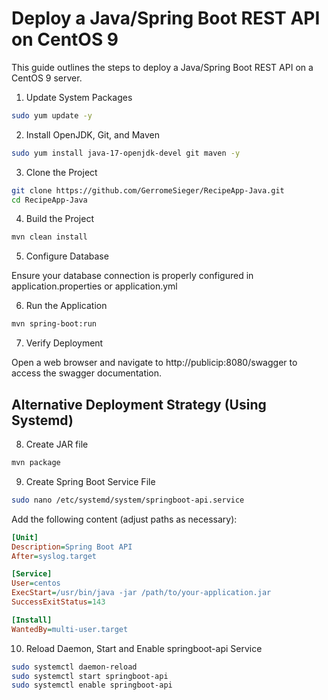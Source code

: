 # Deploy a Java/Spring Boot REST API on CentOS 9

This guide outlines the steps to deploy a Java/Spring Boot REST API on a CentOS 9 server.

1. Update System Packages

``` bash
sudo yum update -y
```

2. Install OpenJDK, Git, and Maven

``` bash
sudo yum install java-17-openjdk-devel git maven -y
```

3. Clone the Project

``` bash
git clone https://github.com/GerromeSieger/RecipeApp-Java.git
cd RecipeApp-Java
```

4. Build the Project

``` bash
mvn clean install
```

5. Configure Database

Ensure your database connection is properly configured in application.properties or application.yml

6. Run the Application

``` bash
mvn spring-boot:run
```

7. Verify Deployment

Open a web browser and navigate to http://publicip:8080/swagger to access the swagger documentation.

## Alternative Deployment Strategy (Using Systemd)

8. Create JAR file

``` bash
mvn package
```

9. Create Spring Boot Service File

``` bash
sudo nano /etc/systemd/system/springboot-api.service
```

Add the following content (adjust paths as necessary):

```ini
[Unit]
Description=Spring Boot API
After=syslog.target

[Service]
User=centos
ExecStart=/usr/bin/java -jar /path/to/your-application.jar
SuccessExitStatus=143

[Install]
WantedBy=multi-user.target

```

10. Reload Daemon, Start and Enable springboot-api Service

``` bash
sudo systemctl daemon-reload
sudo systemctl start springboot-api
sudo systemctl enable springboot-api
```